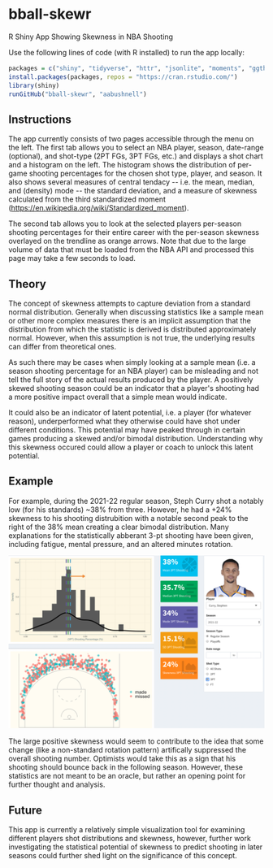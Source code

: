 # bball-skewr
R Shiny App Showing Skewness in NBA Shooting

Use the following lines of code (with R installed) to run the app locally:

```R
packages = c("shiny", "tidyverse", "httr", "jsonlite", "moments", "ggthemes", "shinydashboard")
install.packages(packages, repos = "https://cran.rstudio.com/")
library(shiny)
runGitHub("bball-skewr", "aabushnell")
```

## Instructions

The app currently consists of two pages accessible through the menu on the left. The first tab allows you to select an NBA player, season, date-range (optional), and shot-type (2PT FGs, 3PT FGs, etc.) and displays a shot chart and a histogram on the left. The histogram shows the distribution of per-game shooting percentages for the chosen shot type, player, and season. It also shows several measures of central tendacy -- i.e. the mean, median, and (density) mode -- the standard deviation, and a measure of skewness calculated from the third standardized moment (https://en.wikipedia.org/wiki/Standardized_moment).

The second tab allows you to look at the selected players per-season shooting percentages for their entire career with the per-season skewness overlayed on the trendline as orange arrows. Note that due to the large volume of data that must be loaded from the NBA API and processed this page may take a few seconds to load.

## Theory

The concept of skewness attempts to capture deviation from a standard normal distribution. Generally when discussing statistics like a sample mean or other more complex measures there is an implicit assumption that the distribution from which the statistic is derived is distributed approximately normal. However, when this assumption is not true, the underlying results can differ from theoretical ones. 

As such there may be cases when simply looking at a sample mean (i.e. a season shooting percentage for an NBA player) can be misleading and not tell the full story of the actual results produced by the player. A positively skewed shooting season could be an indicator that a player's shooting had a more positive impact overall that a simple mean would indicate. 

It could also be an indicator of latent potential, i.e. a player (for whatever reason), underperformed what they otherwise could have shot under different conditions. This potential may have peaked through in certain games producing a skewed and/or bimodal distribution. Understanding why this skewness occured could allow a player or coach to unlock this latent potential.

## Example

For example, during the 2021-22 regular season, Steph Curry shot a notably low (for his standards) ~38% from three. However, he had a +24% skewness to his shooting distrubition with a notable second peak to the right of the 38% mean creating a clear bimodal distribution. Many explanations for the statistically abberant 3-pt shooting have been given, including fatigue, mental pressure, and an altered minutes rotation. 

![Skewr Example](https://github.com/aabushnell/bball-skewr/blob/master/Screenshot_Curry.png)

The large positive skewness would seem to contribute to the idea that some change (like a non-standard rotation pattern) artifically suppressed the overall shooting number. Optimists would take this as a sign that his shooting should bounce back in the following season. However, these statistics are not meant to be an oracle, but rather an opening point for further thought and analysis.

## Future

This app is currently a relatively simple visualization tool for examining different players shot distributions and skewness, however, further work investigating the statistical potential of skewness to predict shooting in later seasons could further shed light on the significance of this concept.
